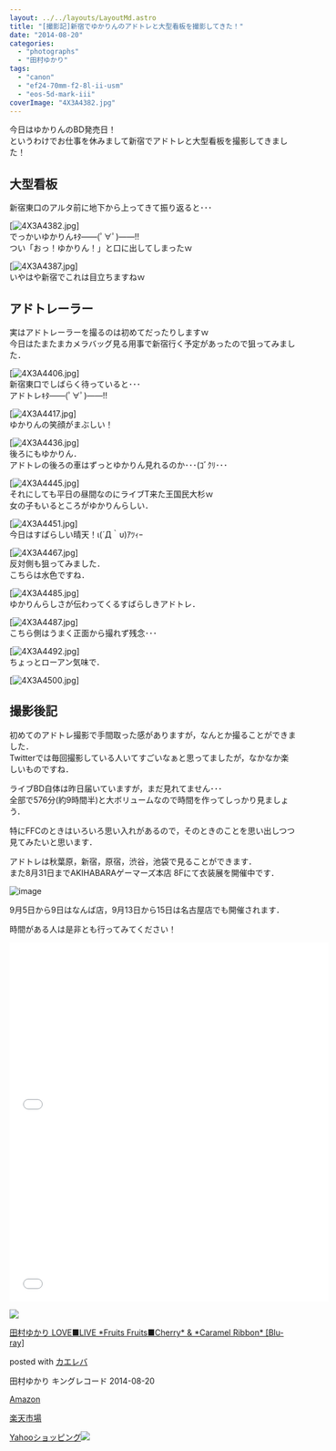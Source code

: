 ```yaml
---
layout: ../../layouts/LayoutMd.astro
title: "[撮影記]新宿でゆかりんのアドトレと大型看板を撮影してきた！"
date: "2014-08-20"
categories: 
  - "photographs"
  - "田村ゆかり"
tags: 
  - "canon"
  - "ef24-70mm-f2-8l-ii-usm"
  - "eos-5d-mark-iii"
coverImage: "4X3A4382.jpg"
---
```


今日はゆかりんのBD発売日！  
というわけでお仕事を休みまして新宿でアドトレと大型看板を撮影してきました！

## 大型看板

新宿東口のアルタ前に地下から上ってきて振り返ると･･･

[![4X3A4382.jpg](/archive/images/14790913417_0ce97c9248_b.jpg)]  
でっかいゆかりんｷﾀ――(ﾟ∀ﾟ)――!!  
つい「おっ！ゆかりん！」と口に出してしまったｗ

[![4X3A4387.jpg](/archive/images/14954484346_a2eec3c030_b.jpg)]  
いやはや新宿でこれは目立ちますねｗ

## アドトレーラー

実はアドトレーラーを撮るのは初めてだったりしますｗ  
今日はたまたまカメラバッグ見る用事で新宿行く予定があったので狙ってみました．

[![4X3A4406.jpg](/archive/images/14790916727_ff8ab23888_b.jpg)]  
新宿東口でしばらく待っていると･･･  
アドトレｷﾀ――(ﾟ∀ﾟ)――!!

[![4X3A4417.jpg](/archive/images/14790918237_dfda723d70_b.jpg)]  
ゆかりんの笑顔がまぶしい！

[![4X3A4436.jpg](/archive/images/14790784069_b6c979eebd_b.jpg)]  
後ろにもゆかりん．  
アドトレの後ろの車はずっとゆかりん見れるのか･･･(ｺﾞｸﾘ･･･

[![4X3A4445.jpg](/archive/images/14954490556_bf4b4ccb52_b.jpg)]  
それにしても平日の昼間なのにライブT来た王国民大杉ｗ  
女の子もいるところがゆかりんらしい．

[![4X3A4451.jpg](/archive/images/14790794630_ab1afa2a42_b.jpg)]  
今日はすばらしい晴天！ι(´Д｀υ)ｱﾂｨｰ

[![4X3A4467.jpg](/archive/images/14977128472_a70ab71d80_b.jpg)]  
反対側も狙ってみました．  
こちらは水色ですね．

[![4X3A4485.jpg](/archive/images/14790874938_8f26fe4eed_b.jpg)]  
ゆかりんらしさが伝わってくるすばらしきアドトレ．

[![4X3A4487.jpg](/archive/images/14954498716_d8256f5e24_b.jpg)]  
こちら側はうまく正面から撮れず残念･･･

[![4X3A4492.jpg](/archive/images/14977133522_39a676af81_b.jpg)]  
ちょっとローアン気味で．

[![4X3A4500.jpg](/archive/images/14790805210_009a43fdf7_b.jpg)]

## 撮影後記

初めてのアドトレ撮影で手間取った感がありますが，なんとか撮ることができました．  
Twitterでは毎回撮影している人いてすごいなぁと思ってましたが，なかなか楽しいものですね．

ライブBD自体は昨日届いていますが，まだ見れてません･･･  
全部で576分(約9時間半)と大ボリュームなので時間を作ってしっかり見ましょう．

特にFFCのときはいろいろ思い入れがあるので，そのときのことを思い出しつつ見てみたいと思います．

アドトレは秋葉原，新宿，原宿，渋谷，池袋で見ることができます．  
また8月31日までAKIHABARAゲーマーズ本店 8Fにて衣装展を開催中です．

![image](/archive/images/image22.png "image")

9月5日から9日はなんば店，9月13日から15日は名古屋店でも開催されます．

時間がある人は是非とも行ってみてください！

<iframe src="//www.youtube.com/embed/7VXNOGf6Jhc" width="560" height="315" frameborder="0" allowfullscreen="allowfullscreen"></iframe>

<iframe src="//www.youtube.com/embed/xSjk-p5r3yA" width="560" height="315" frameborder="0" allowfullscreen="allowfullscreen"></iframe>

[![](/archive/images/61cJgPeMluL._SL160_.jpg)](https://www.amazon.co.jp/exec/obidos/ASIN/B00KFN1R3G/mizuka123-22/ref=nosim/)

[田村ゆかり LOVE■LIVE \*Fruits Fruits■Cherry\* & \*Caramel Ribbon\* \[Blu-ray\]](https://www.amazon.co.jp/exec/obidos/ASIN/B00KFN1R3G/mizuka123-22/ref=nosim/)

posted with [カエレバ](http://kaereba.com)

田村ゆかり キングレコード 2014-08-20

[Amazon](http://www.amazon.co.jp/gp/search?keywords=%93c%91%BA%82%E4%82%A9%82%E8%20LOVE%81%A1LIVE%20%2AFruits%20Fruits%81%A1Cherry%2A%20&__mk_ja_JP=%83J%83%5E%83J%83i&tag=mizuka123-22 "アマゾン")

[楽天市場](http://hb.afl.rakuten.co.jp/hgc/032b53ee.4b34c5ee.0f4a541e.f440145e/?pc=http%3A%2F%2Fsearch.rakuten.co.jp%2Fsearch%2Fmall%2F%25E7%2594%25B0%25E6%259D%2591%25E3%2582%2586%25E3%2581%258B%25E3%2582%258A%2520LOVE%25E2%2596%25A0LIVE%2520%252AFruits%2520Fruits%25E2%2596%25A0Cherry%252A%2520%2F-%2Ff.1-p.1-s.1-sf.0-st.A-v.2%3Fx%3D0%26scid%3Daf_ich_link_urltxt%26m%3Dhttp%3A%2F%2Fm.rakuten.co.jp%2F "楽天市場")

[Yahooショッピング![](//ad.jp.ap.valuecommerce.com/servlet/gifbanner?sid=3066752&pid=881990642)](//ck.jp.ap.valuecommerce.com/servlet/referral?sid=3066752&pid=881990642&vc_url=http%3A%2F%2Fshopping.search.yahoo.co.jp%2Fsearch%3FuIv%3Don%26ei%3DUTF-8%26tab_ex%3Dcommerce%26slider%3D0%26va%3D%25E7%2594%25B0%25E6%259D%2591%25E3%2582%2586%25E3%2581%258B%25E3%2582%258A%2520LOVE%25E2%2596%25A0LIVE%2520%252AFruits%2520Fruits%25E2%2596%25A0Cherry%252A%2520 "Yahooショッピング")
